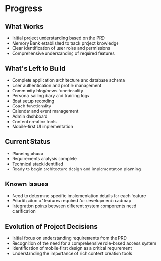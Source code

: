# Progress

## What Works
- Initial project understanding based on the PRD
- Memory Bank established to track project knowledge
- Clear identification of user roles and permissions
- Comprehensive understanding of required features

## What's Left to Build
- Complete application architecture and database schema
- User authentication and profile management
- Community blog/news functionality
- Personal sailing diary and training logs
- Boat setup recording
- Coach functionality
- Calendar and event management
- Admin dashboard
- Content creation tools
- Mobile-first UI implementation

## Current Status
- Planning phase
- Requirements analysis complete
- Technical stack identified
- Ready to begin architecture design and implementation planning

## Known Issues
- Need to determine specific implementation details for each feature
- Prioritization of features required for development roadmap
- Integration points between different system components need clarification

## Evolution of Project Decisions
- Initial focus on understanding requirements from the PRD
- Recognition of the need for a comprehensive role-based access system
- Identification of mobile-first design as a critical requirement
- Understanding the importance of rich content creation tools